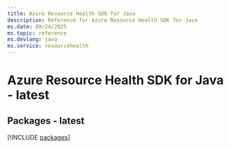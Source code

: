 ```yaml
---
title: Azure Resource Health SDK for Java
description: Reference for Azure Resource Health SDK for Java
ms.date: 09/24/2025
ms.topic: reference
ms.devlang: java
ms.service: resourcehealth
---
```

# Azure Resource Health SDK for Java - latest
## Packages - latest
[!INCLUDE [packages](resource-health-index.md)]